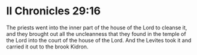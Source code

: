 # II Chronicles 29:16

The priests went into the inner part of the house of the Lord to cleanse it, and they brought out all the uncleanness that they found in the temple of the Lord into the court of the house of the Lord. And the Levites took it and carried it out to the brook Kidron.
